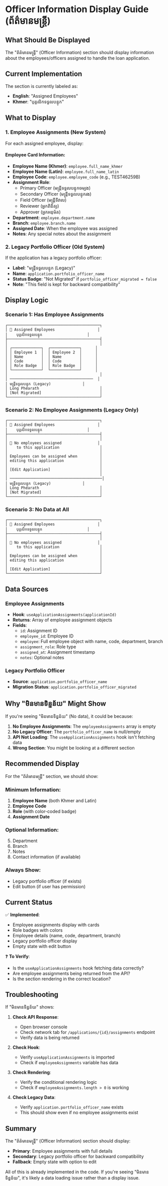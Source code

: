 # Officer Information Display Guide (ព័ត៌មានមន្ត្រី)

## What Should Be Displayed

The "ព័ត៌មានមន្ត្រី" (Officer Information) section should display information about the employees/officers assigned to handle the loan application.

## Current Implementation

The section is currently labeled as:
- **English**: "Assigned Employees"
- **Khmer**: "បុគ្គលិកទទួលបន្ទុក"

## What to Display

### 1. Employee Assignments (New System)
For each assigned employee, display:

#### Employee Card Information:
- **Employee Name (Khmer)**: `employee.full_name_khmer`
- **Employee Name (Latin)**: `employee.full_name_latin`
- **Employee Code**: `employee.employee_code` (e.g., TEST46259B)
- **Assignment Role**: 
  - Primary Officer (មន្ត្រីទទួលបន្ទុកចម្បង)
  - Secondary Officer (មន្ត្រីទទួលបន្ទុករង)
  - Field Officer (មន្ត្រីទីវាល)
  - Reviewer (អ្នកពិនិត្យ)
  - Approver (អ្នកអនុម័ត)
- **Department**: `employee.department.name`
- **Branch**: `employee.branch.name`
- **Assigned Date**: When the employee was assigned
- **Notes**: Any special notes about the assignment

### 2. Legacy Portfolio Officer (Old System)
If the application has a legacy portfolio officer:

- **Label**: "មន្ត្រីទទួលបន្ទុក (Legacy)"
- **Name**: `application.portfolio_officer_name`
- **Status Badge**: "Not Migrated" if `portfolio_officer_migrated = false`
- **Note**: "This field is kept for backward compatibility"

## Display Logic

### Scenario 1: Has Employee Assignments
```
┌─────────────────────────────────────────┐
│ 👥 Assigned Employees                   │
│    បុគ្គលិកទទួលបន្ទុក                    │
├─────────────────────────────────────────┤
│                                         │
│ ┌─────────────┐  ┌─────────────┐      │
│ │ Employee 1  │  │ Employee 2  │      │
│ │ Name        │  │ Name        │      │
│ │ Code        │  │ Code        │      │
│ │ Role Badge  │  │ Role Badge  │      │
│ └─────────────┘  └─────────────┘      │
│                                         │
│ ─────────────────────────────────────  │
│ មន្ត្រីទទួលបន្ទុក (Legacy)              │
│ Long Phearath                           │
│ [Not Migrated]                          │
└─────────────────────────────────────────┘
```

### Scenario 2: No Employee Assignments (Legacy Only)
```
┌─────────────────────────────────────────┐
│ 👥 Assigned Employees                   │
│    បុគ្គលិកទទួលបន្ទុក                    │
├─────────────────────────────────────────┤
│                                         │
│ 👥 No employees assigned                │
│    to this application                  │
│                                         │
│ Employees can be assigned when          │
│ editing this application                │
│                                         │
│ [Edit Application]                      │
│                                         │
│ ─────────────────────────────────────────│
│ មន្ត្រីទទួលបន្ទុក (Legacy)              │
│ Long Phearath                           │
│ [Not Migrated]                          │
└─────────────────────────────────────────┘
```

### Scenario 3: No Data at All
```
┌─────────────────────────────────────────┐
│ 👥 Assigned Employees                   │
│    បុគ្គលិកទទួលបន្ទុក                    │
├─────────────────────────────────────────┤
│                                         │
│ 👥 No employees assigned                │
│    to this application                  │
│                                         │
│ Employees can be assigned when          │
│ editing this application                │
│                                         │
│ [Edit Application]                      │
└─────────────────────────────────────────┘
```

## Data Sources

### Employee Assignments
- **Hook**: `useApplicationAssignments(applicationId)`
- **Returns**: Array of employee assignment objects
- **Fields**: 
  - `id`: Assignment ID
  - `employee_id`: Employee ID
  - `employee`: Full employee object with name, code, department, branch
  - `assignment_role`: Role type
  - `assigned_at`: Assignment timestamp
  - `notes`: Optional notes

### Legacy Portfolio Officer
- **Source**: `application.portfolio_officer_name`
- **Migration Status**: `application.portfolio_officer_migrated`

## Why "មិនមានទិន្នន័យ" Might Show

If you're seeing "មិនមានទិន្នន័យ" (No data), it could be because:

1. **No Employee Assignments**: The `employeeAssignments` array is empty
2. **No Legacy Officer**: The `portfolio_officer_name` is null/empty
3. **API Not Loading**: The `useApplicationAssignments` hook isn't fetching data
4. **Wrong Section**: You might be looking at a different section

## Recommended Display

For the "ព័ត៌មានមន្ត្រី" section, we should show:

### Minimum Information:
1. **Employee Name** (both Khmer and Latin)
2. **Employee Code**
3. **Role** (with color-coded badge)
4. **Assignment Date**

### Optional Information:
5. Department
6. Branch
7. Notes
8. Contact information (if available)

### Always Show:
- Legacy portfolio officer (if exists)
- Edit button (if user has permission)

## Current Status

✅ **Implemented**:
- Employee assignments display with cards
- Role badges with colors
- Employee details (name, code, department, branch)
- Legacy portfolio officer display
- Empty state with edit button

❓ **To Verify**:
- Is the `useApplicationAssignments` hook fetching data correctly?
- Are employee assignments being returned from the API?
- Is the section rendering in the correct location?

## Troubleshooting

If "មិនមានទិន្នន័យ" shows:

1. **Check API Response**: 
   - Open browser console
   - Check network tab for `/applications/{id}/assignments` endpoint
   - Verify data is being returned

2. **Check Hook**:
   - Verify `useApplicationAssignments` is imported
   - Check if `employeeAssignments` variable has data

3. **Check Rendering**:
   - Verify the conditional rendering logic
   - Check if `employeeAssignments.length > 0` is working

4. **Check Legacy Data**:
   - Verify `application.portfolio_officer_name` exists
   - This should show even if no employee assignments exist

## Summary

The "ព័ត៌មានមន្ត្រី" (Officer Information) section should display:
- **Primary**: Employee assignments with full details
- **Secondary**: Legacy portfolio officer for backward compatibility
- **Fallback**: Empty state with option to edit

All of this is already implemented in the code. If you're seeing "មិនមានទិន្នន័យ", it's likely a data loading issue rather than a display issue.
